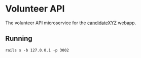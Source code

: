 # Volunteer API

The volunteer API microservice for the [candidateXYZ](https://candidatexyz.com) webapp.

## Running

`rails s -b 127.0.0.1 -p 3002`
